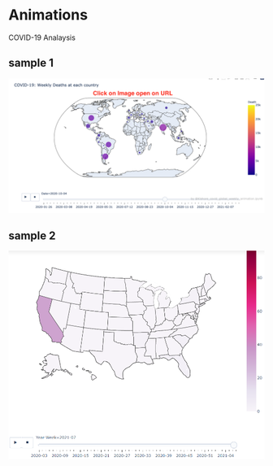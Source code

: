 # Animations
COVID-19 Analaysis

## sample 1
[<img src="https://github.com/Kishore1818/Animations/blob/fa6557dd9f982d20f491e37e8da8aad205e5d132/pictures/Global_weekly_deaths_sample.png">](https://kishore1818.github.io/Animations/covid_global_weekly_deaths_animation.html)

## sample 2
[<img src="https://github.com/Kishore1818/Animations/blob/749bcf3c1a7eec37e8ca0a5369bafebb72e21e4d/pictures/sample.PNG">](https://kishore1818.github.io/Animations/index.html)

